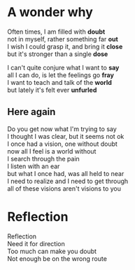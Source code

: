 # A wonder why

Often times, I am filled with **doubt**  
not in myself, rather something far **out**  
I wish I could grasp it, and bring it **close**  
but it's stronger than a single **dose**  

I can't quite conjure what I want to **say**   
all I can do, is let the feelings go **fray**  
I want to teach and talk of the **world**  
but lately it's felt ever **unfurled**

## Here again
Do you get now what I'm trying to say  
I thought I was clear, but it seems not ok  
I once had a vision, one without doubt  
now all I feel is a world without  
I search through the pain  
I listen with an ear   
but what I once had, was all held to near  
I need to realize and I need to get through  
all of these visions aren't visions to you

# Reflection
Reflection  
Need it for direction  
Too much can make you doubt  
Not enough be on the wrong route  